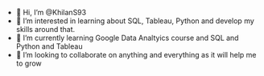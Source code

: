 - 👋 Hi, I’m @KhilanS93
- 👀 I’m interested in learning about SQL, Tableau, Python and develop my skills around that.
- 🌱 I’m currently learning Google Data Analtyics course and SQL and Python and Tableau
- 💞️ I’m looking to collaborate on anything and everything as it will  help me to grow 

<!---
KhilanS93/KhilanS93 is a ✨ special ✨ repository because its `README.md` (this file) appears on your GitHub profile.
You can click the Preview link to take a look at your changes.
--->
